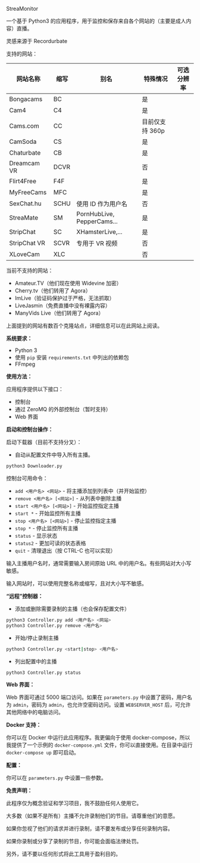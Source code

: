 StreaMonitor

一个基于 Python3 的应用程序，用于监控和保存来自各个网站的（主要是成人内容）直播。

灵感来源于 Recordurbate

支持的网站：

| 网站名称       | 缩写  | 别名                      | 特殊情况                         | 可选分辨率 |
| -------------- | ----- | ------------------------- | -------------------------------- | ---------- |
| Bongacams      | BC    |                            | 是                               |
| Cam4           | C4    |                            | 是                               |
| Cams.com       | CC    |                            | 目前仅支持 360p                   |
| CamSoda        | CS    |                            | 是                               |
| Chaturbate     | CB    |                            | 是                               |
| Dreamcam VR    | DCVR  |                            | 否                               |
| Flirt4Free     | F4F   |                            | 是                               |
| MyFreeCams     | MFC   |                            | 是                               |
| SexChat.hu     | SCHU  | 使用 ID 作为用户名         | 否                               |
| StreaMate      | SM    | PornHubLive, PepperCams... | 是                               |
| StripChat      | SC    | XHamsterLive,...           | 是                               |
| StripChat VR   | SCVR  | 专用于 VR 视频             | 否                               |
| XLoveCam       | XLC   |                            | 否                               |

当前不支持的网站：

- Amateur.TV（他们现在使用 Widevine 加密）
- Cherry.tv（他们转用了 Agora）
- ImLive（验证码保护过于严格，无法抓取）
- LiveJasmin（免费直播中没有裸露内容）
- ManyVids Live（他们转用了 Agora）

上面提到的网站有数百个克隆站点，详细信息可以在此网站上阅读。

**系统要求：**

- Python 3
- 使用 `pip` 安装 `requirements.txt` 中列出的依赖包
- FFmpeg

**使用方法：**

应用程序提供以下接口：

- 控制台
- 通过 ZeroMQ 的外部控制台（暂时支持）
- Web 界面

**启动和控制台操作：**

启动下载器（目前不支持分叉）：

- 自动从配置文件中导入所有主播。
  
```bash
python3 Downloader.py
```

控制台可用命令：

- `add <用户名> <网站>` - 将主播添加到列表中（并开始监控）
- `remove <用户名> [<网站>]` - 从列表中删除主播
- `start <用户名> [<网站>]` - 开始监控指定主播
- `start *` - 开始监控所有主播
- `stop <用户名> [<网站>]` - 停止监控指定主播
- `stop *` - 停止监控所有主播
- `status` - 显示状态
- `status2` - 更加可读的状态表格
- `quit` - 清理退出（按 CTRL-C 也可以实现）

输入主播用户名时，通常需要输入房间原始 URL 中的用户名。有些网站对大小写敏感。

输入网站时，可以使用完整名称或缩写，且对大小写不敏感。

**“远程”控制器：**

- 添加或删除需要录制的主播（也会保存配置文件）

```bash
python3 Controller.py add <用户名> <网站>
python3 Controller.py remove <用户名>
```

- 开始/停止录制主播

```bash
python3 Controller.py <start|stop> <用户名>
```

- 列出配置中的主播

```bash
python3 Controller.py status
```

**Web 界面：**

Web 界面可通过 5000 端口访问。如果在 `parameters.py` 中设置了密码，用户名为 `admin`，密码为 `admin`，也允许空密码访问。设置 `WEBSERVER_HOST` 后，可允许其他网络中的电脑访问。

**Docker 支持：**

你可以在 Docker 中运行此应用程序。我更偏向于使用 docker-compose，所以我提供了一个示例的 `docker-compose.yml` 文件，你可以直接使用。在目录中运行 `docker-compose up` 即可启动。

**配置：**

你可以在 `parameters.py` 中设置一些参数。

**免责声明：**

此程序仅为概念验证和学习项目，我不鼓励任何人使用它。

大多数（如果不是所有）主播不允许录制他们的节目。请尊重他们的意愿。

如果你忽视了他们的请求并进行录制，请不要发布或分享任何录制内容。

如果你录制或分享了录制的节目，你可能会面临法律处罚。

另外，请不要以任何形式将此工具用于盈利目的。